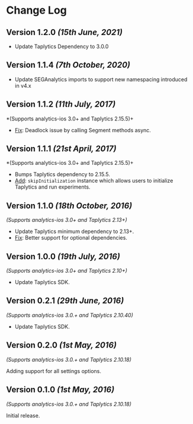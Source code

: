 Change Log
==========

Version 1.2.0 *(15th June, 2021)*
-------------------------------------------
* Update Taplytics Dependency to 3.0.0 

Version 1.1.4 *(7th October, 2020)*
-------------------------------------------
* Update SEGAnalytics imports to support new namespacing introduced in v4.x

Version 1.1.2 *(11th July, 2017)*
-------------------------------------------
*(Supports analytics-ios 3.0+ and Taplytics 2.15.5)+

 * [Fix](https://github.com/segment-integrations/analytics-ios-integration-taplytics/pull/18): Deadlock issue by calling Segment methods async. 

Version 1.1.1 *(21st April, 2017)*
-------------------------------------------
*(Supports analytics-ios 3.0+ and Taplytics 2.15.5)+

 * Bumps Taplytics dependency to 2.15.5.
 * [Add](https://github.com/segment-integrations/analytics-ios-integration-taplytics/pull/15/files): `skipInitialization` instance which allows users to initialize Taplytics and run experiments. 


Version 1.1.0 *(18th October, 2016)*
-------------------------------------------
*(Supports analytics-ios 3.0+ and Taplytics 2.13+)*

 * Update Taplytics minimum dependency to 2.13+.
 * [Fix](https://github.com/segment-integrations/analytics-ios-integration-taplytics/pull/8): Better support for optional dependencies.

Version 1.0.0 *(19th July, 2016)*
-------------------------------------------
*(Supports analytics-ios 3.0+ and Taplytics 2.10+)*

 * Update Taplytics SDK.

Version 0.2.1 *(29th June, 2016)*
-------------------------------------------
*(Supports analytics-ios 3.0.+ and Taplytics 2.10.40)*

 * Update Taplytics SDK.

Version 0.2.0 *(1st May, 2016)*
-------------------------------------------
*(Supports analytics-ios 3.0.+ and Taplytics 2.10.18)*

Adding support for all settings options.

Version 0.1.0 *(1st May, 2016)*
-------------------------------------------
*(Supports analytics-ios 3.0.+ and Taplytics 2.10.18)*

Initial release.
